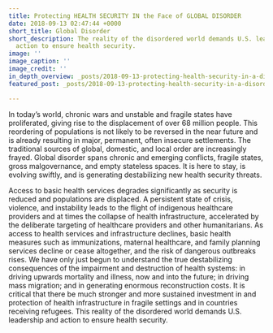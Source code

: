 ```yaml
---
title: Protecting HEALTH SECURITY IN the Face of GLOBAL DISORDER
date: 2018-09-13 02:47:44 +0000
short_title: Global Disorder
short_description: The reality of the disordered world demands U.S. leadership and
  action to ensure health security.
image: ''
image_caption: ''
image_credit: ''
in_depth_overview: _posts/2018-09-13-protecting-health-security-in-a-disordered-world.md
featured_post: _posts/2018-09-13-protecting-health-security-in-a-disordered-world.md

---
```

In today’s world, chronic wars and unstable and fragile states have proliferated, giving rise to the displacement of over 68 million people. This reordering of populations is not likely to be reversed in the near future and is already resulting in major, permanent, often insecure settlements. The traditional sources of global, domestic, and local order are increasingly frayed. Global disorder spans chronic and emerging conflicts, fragile states, gross malgovernance, and empty stateless spaces. It is here to stay, is evolving swiftly, and is generating destabilizing new health security threats.

Access to basic health services degrades significantly as security is reduced and populations are displaced. A persistent state of crisis, violence, and instability leads to the flight of indigenous healthcare providers and at times the collapse of health infrastructure, accelerated by the deliberate targeting of healthcare providers and other humanitarians. As access to health services and infrastructure declines, basic health measures such as immunizations, maternal healthcare, and family planning services decline or cease altogether, and the risk of dangerous outbreaks rises. We have only just begun to understand the true destabilizing consequences of the impairment and destruction of health systems: in driving upwards mortality and illness, now and into the future; in driving mass migration; and in generating enormous reconstruction costs. It is critical that there be much stronger and more sustained investment in and protection of health infrastructure in fragile settings and in countries receiving refugees. This reality of the disordered world demands U.S. leadership and action to ensure health security.